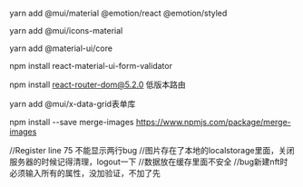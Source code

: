 yarn add @mui/material @emotion/react @emotion/styled

yarn add @mui/icons-material

yarn add @material-ui/core

npm install react-material-ui-form-validator

npm install react-router-dom@5.2.0  低版本路由

yarn add @mui/x-data-grid表单库

npm install --save merge-images https://www.npmjs.com/package/merge-images
<!-- npm install --save jimp 图片拼接库
yarn add core-js

webpack不能引入低版本库问题（找不到低版本模块）：新增 node-polyfill-webpack-plugin' 修改react-scripts 中 webpackconfig文件（导入插件，resolve.fallback里面fs：false） -->

 <!-- yarn add file-saver 保存文件的库 -->
<!-- 
npm install electron --save-dev预加载库 -->

//Register line 75 不能显示两行bug
//图片存在了本地的localstorage里面，关闭服务器的时候记得清理，logout一下
//数据放在缓存里面不安全
//bug新建nft时必须输入所有的属性，没加验证，不加了先